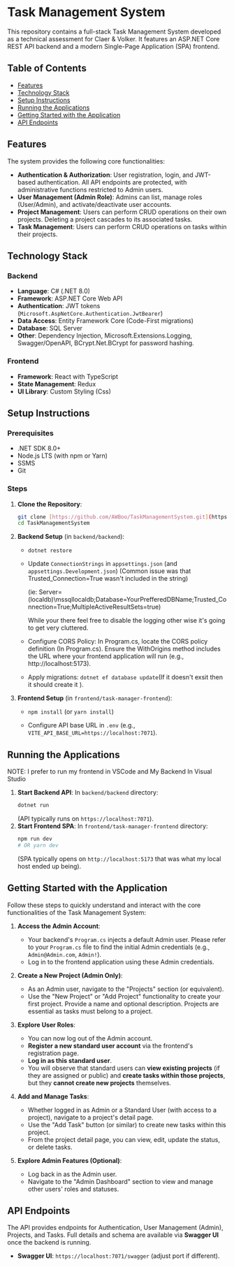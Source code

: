 # Task Management System

This repository contains a full-stack Task Management System developed as a technical assessment for Claer & Volker. It features an ASP.NET Core REST API backend and a modern Single-Page Application (SPA) frontend.

## Table of Contents

* [Features](#features)
* [Technology Stack](#technology-stack)
* [Setup Instructions](#setup-instructions)
* [Running the Applications](#running-the-applications)
* [Getting Started with the Application](#getting-started-with-the-application)
* [API Endpoints](#api-endpoints)

## Features

The system provides the following core functionalities:

* **Authentication & Authorization**: User registration, login, and JWT-based authentication. All API endpoints are protected, with administrative functions restricted to Admin users.
* **User Management (Admin Role)**: Admins can list, manage roles (User/Admin), and activate/deactivate user accounts.
* **Project Management**: Users can perform CRUD operations on their own projects. Deleting a project cascades to its associated tasks.
* **Task Management**: Users can perform CRUD operations on tasks within their projects.

## Technology Stack

### Backend
* **Language**: C# (.NET 8.0)
* **Framework**: ASP.NET Core Web API
* **Authentication**: JWT tokens (`Microsoft.AspNetCore.Authentication.JwtBearer`)
* **Data Access**: Entity Framework Core (Code-First migrations)
* **Database**: SQL Server
* **Other**: Dependency Injection, Microsoft.Extensions.Logging, Swagger/OpenAPI, BCrypt.Net.BCrypt for password hashing.

### Frontend
* **Framework**: React with TypeScript
* **State Management**: Redux
* **UI Library**:  Custom Styling (Css)

## Setup Instructions

### Prerequisites
* .NET SDK 8.0+
* Node.js LTS (with npm or Yarn)
* SSMS
* Git

### Steps
1.  **Clone the Repository**:
    ```bash
    git clone [https://github.com/AWBoo/TaskManagementSystem.git](https://github.com/AWBoo/TaskManagementSystem.git)
    cd TaskManagementSystem
    ```
2.  **Backend Setup** (in `backend/backend`):
    * `dotnet restore`
    * Update `ConnectionStrings` in `appsettings.json` (and `appsettings.Development.json`)
      (Common issue was that Trusted_Connection=True wasn't included in the string)
      
      (ie: Server=(localdb)\\mssqllocaldb;Database=YourPrefferedDBName;Trusted_Connection=True;MultipleActiveResultSets=true)
      
      While your there feel free to disable the logging other wise it's going to get very cluttered.
      
    * Configure CORS Policy: In Program.cs, locate the CORS policy definition (In Program.cs). Ensure the WithOrigins method includes the URL where your frontend application will run (e.g., http://localhost:5173).
      
    * Apply migrations: `dotnet ef database update`(If it doesn't exsit then it should create it ).
3.  **Frontend Setup** (in `frontend/task-manager-frontend`):
    * `npm install` (or `yarn install`)
      
    * Configure API base URL in `.env` (e.g., `VITE_API_BASE_URL=https://localhost:7071`).

## Running the Applications
NOTE: I prefer to run my frontend in VSCode and My Backend In Visual Studio

1.  **Start Backend API**:
    In `backend/backend` directory:
    ```bash
    dotnet run
    ```
    (API typically runs on `https://localhost:7071`).
2.  **Start Frontend SPA**:
    In `frontend/task-manager-frontend` directory:
    ```bash
    npm run dev
    # OR yarn dev
    ```
    (SPA typically opens on `http://localhost:5173` that was what my local host ended up being).

## Getting Started with the Application

Follow these steps to quickly understand and interact with the core functionalities of the Task Management System:

1.  **Access the Admin Account**:
    * Your backend's `Program.cs` injects a default Admin user. Please refer to your `Program.cs` file to find the initial Admin credentials (e.g., `Admin@Admin.com`, `Admin!`).
    * Log in to the frontend application using these Admin credentials.

2.  **Create a New Project (Admin Only)**:
    * As an Admin user, navigate to the "Projects" section (or equivalent).
    * Use the "New Project" or "Add Project" functionality to create your first project. Provide a name and optional description. Projects are essential as tasks must belong to a project.

3.  **Explore User Roles**:
    * You can now log out of the Admin account.
    * **Register a new standard user account** via the frontend's registration page.
    * **Log in as this standard user**.
    * You will observe that standard users can **view existing projects** (if they are assigned or public) and **create tasks within those projects**, but they **cannot create new projects** themselves.

4.  **Add and Manage Tasks**:
    * Whether logged in as Admin or a Standard User (with access to a project), navigate to a project's detail page.
    * Use the "Add Task" button (or similar) to create new tasks within this project.
    * From the project detail page, you can view, edit, update the status, or delete tasks.

5.  **Explore Admin Features (Optional)**:
    * Log back in as the Admin user.
    * Navigate to the "Admin Dashboard" section to view and manage other users' roles and statuses.

## API Endpoints

The API provides endpoints for Authentication, User Management (Admin), Projects, and Tasks. Full details and schema are available via **Swagger UI** once the backend is running.

* **Swagger UI**: `https://localhost:7071/swagger` (adjust port if different).



